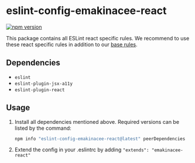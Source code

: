 # eslint-config-emakinacee-react

[![npm version](https://badge.fury.io/js/eslint-config-emakinacee-react.svg)](http://badge.fury.io/js/eslint-config-emakinacee-react)

This package contains all ESLint react specific rules.
We recommend to use these react specific rules in addition to our [base rules]().

## Dependencies
+ `eslint`
+ `eslint-plugin-jsx-a11y`
+ `eslint-plugin-react`

## Usage
1. Install all dependencies mentioned above. Required versions can be listed by the command:
    ```sh
    npm info "eslint-config-emakinacee-react@latest" peerDependencies
    ```

2. Extend the config in your .eslintrc by adding `"extends": "emakinacee-react"`
